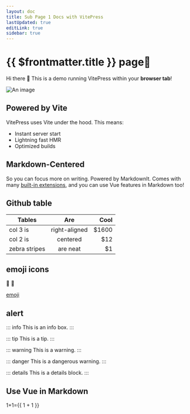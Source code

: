 ```yaml
---
layout: doc
title: Sub Page 1 Docs with VitePress
lastUpdated: true
editLink: true
sidebar: true
---
```


# {{ $frontmatter.title }} page💙

Hi there :wave: This is a demo running VitePress within your **browser tab**!

![An image](/logo.png)

## Powered by Vite

VitePress uses Vite under the hood. This means:

- Instant server start
- Lightning fast HMR
- Optimized builds

## Markdown-Centered

So you can focus more on writing. Powered by MarkdownIt. Comes with many [built-in extensions](https://vitepress.dev/guide/markdown), and you can use Vue features in Markdown too!


## Github table
| Tables        |      Are      |  Cool |
| ------------- | :-----------: | ----: |
| col 3 is      | right-aligned | $1600 |
| col 2 is      |   centered    |   $12 |
| zebra stripes |   are neat    |    $1 |

## emoji icons
:tada: :100:

[emoji](https://github.com/markdown-it/markdown-it-emoji/blob/master/lib/data/full.mjs)

## alert
::: info
This is an info box.
:::

::: tip
This is a tip.
:::

::: warning
This is a warning.
:::

::: danger
This is a dangerous warning.
:::

::: details
This is a details block.
:::

## Use Vue in Markdown
1+1={{ 1 + 1 }}